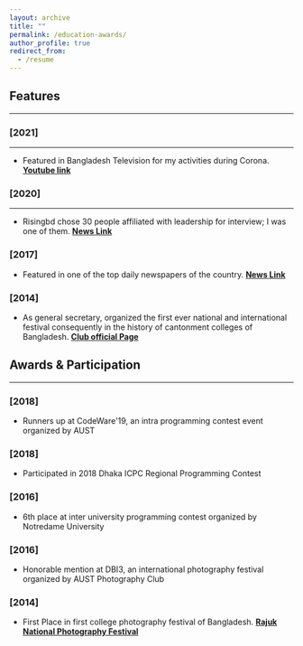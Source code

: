 ```yaml
---
layout: archive
title: ""
permalink: /education-awards/
author_profile: true
redirect_from:
  - /resume
---
```



## Features 
----------------
### [2021]
-----------
* Featured in Bangladesh Television for my activities during Corona. [**Youtube link**](https://www.youtube.com/watch?v=ew_CdGVj2w0&t=6s) 

### [2020]
-----------
* Risingbd chose 30 people affiliated with leadership for interview; I was one of them. [**News Link**](https://www.risingbd.com/english/Become-a-leader-not-a-boss/71633?fbclid=IwAR26LU47ZX7gstir5P9eKnE503hiQfd3_-I16Es7H3ls3Ozxl_zwNRKnUFM)

### [2017]

* Featured in one of the top daily newspapers of the country. [**News Link**](https://www.kalerkantho.com/feature/campus/2017/11/08/562709?fbclid=IwAR1Y2JOOZLkCuNaGQLQ23ZvSLwqZxwIAnSc2k1VNgbk_MkBlJgQM_vcsnac)

### [2014]

* As general secretary, organized the first ever national and international festival consequently in the history of  cantonment colleges of Bangladesh. [**Club official Page**](https://www.facebook.com/ACCPC2014)
 
## Awards & Participation
----------------
### [2018]
* Runners up at CodeWare'19, an intra programming contest event organized by AUST

### [2018]
* Participated in 2018 Dhaka ICPC Regional Programming Contest

### [2016]
* 6th place at inter university programming contest organized by Notredame University 

### [2016]
* Honorable mention at DBI3, an international photography festival organized by AUST Photography Club

### [2014]
* First Place in first college photography festival of Bangladesh. [**Rajuk National Photography Festival**](https://www.facebook.com/photo/?fbid=773736809344019&set=a.773735076010859)

